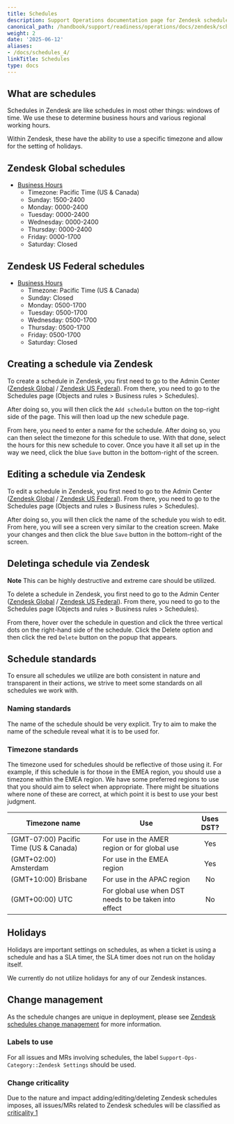 ```yaml
---
title: Schedules
description: Support Operations documentation page for Zendesk schedules
canonical_path: /handbook/support/readiness/operations/docs/zendesk/schedules
weight: 2
date: '2025-06-12'
aliases:
- /docs/schedules_4/
linkTitle: Schedules
type: docs
---
```


## What are schedules

Schedules in Zendesk are like schedules in most other things: windows of time.
We use these to determine business hours and various regional working hours.

Within Zendesk, these have the ability to use a specific timezone and allow for
the setting of holidays.

## Zendesk Global schedules

- [Business Hours](https://gitlab.zendesk.com/agent/admin/schedules/91387)
  - Timezone: Pacific Time (US & Canada)
  - Sunday: 1500-2400
  - Monday: 0000-2400
  - Tuesday: 0000-2400
  - Wednesday: 0000-2400
  - Thursday: 0000-2400
  - Friday: 0000-1700
  - Saturday: Closed

## Zendesk US Federal schedules

- [Business Hours](https://gitlab-federal-support.zendesk.com/agent/admin/schedules/360000298411)
  - Timezone: Pacific Time (US & Canada)
  - Sunday: Closed
  - Monday: 0500-1700
  - Tuesday: 0500-1700
  - Wednesday: 0500-1700
  - Thursday: 0500-1700
  - Friday: 0500-1700
  - Saturday: Closed

## Creating a schedule via Zendesk

To create a schedule in Zendesk, you first need to go to the Admin Center
([Zendesk Global](https://gitlab.zendesk.com/admin/) /
[Zendesk US Federal](https://gitlab-federal-support.zendesk.com/admin/)). From
there, you need to go to the Schedules page (Objects and rules > Business rules
\> Schedules).

After doing so, you will then click the `Add schedule` button on the top-right
side of the page. This will then load up the new schedule page.

From here, you need to enter a name for the schedule. After doing so, you can
then select the timezone for this schedule to use. With that done, select the
hours for this new schedule to cover. Once you have it all set up in the way we
need, click the blue `Save` button in the bottom-right of the screen.

## Editing a schedule via Zendesk

To edit a schedule in Zendesk, you first need to go to the Admin Center
([Zendesk Global](https://gitlab.zendesk.com/admin/) /
[Zendesk US Federal](https://gitlab-federal-support.zendesk.com/admin/)). From
there, you need to go to the Schedules page (Objects and rules > Business rules
\> Schedules).

After doing so, you will then click the name of the schedule you wish to edit.
From here, you will see a screen very similar to the creation screen. Make your
changes and then click the blue `Save` button in the bottom-right of the screen.

## Deletinga schedule via Zendesk

**Note** This can be highly destructive and extreme care should be utilized.

To delete a schedule in Zendesk, you first need to go to the Admin Center
([Zendesk Global](https://gitlab.zendesk.com/admin/) /
[Zendesk US Federal](https://gitlab-federal-support.zendesk.com/admin/)). From
there, you need to go to the Schedules page (Objects and rules > Business rules
\> Schedules).

From there, hover over the schedule in question and click the three vertical
dots on the right-hand side of the schedule. Click the Delete option and then
click the red `Delete` button on the popup that appears.

## Schedule standards

To ensure all schedules we utilize are both consistent in nature and
transparent in their actions, we strive to meet some standards on all
schedules we work with.

### Naming standards

The name of the schedule should be very explicit. Try to aim to make the name of
the schedule reveal what it is to be used for.

### Timezone standards

The timezone used for schedules should be reflective of those using it. For
example, if this schedule is for those in the EMEA region, you should use a
timezone within the EMEA region. We have some preferred regions to use that you
should aim to select when appropriate. There might be situations where none of
these are correct, at which point it is best to use your best judgment.

| Timezone name                          | Use                                                   | Uses DST? |
|----------------------------------------|-------------------------------------------------------|:---------:|
| (GMT-07:00) Pacific Time (US & Canada) | For use in the AMER region or for global use          | Yes       |
| (GMT+02:00) Amsterdam                  | For use in the EMEA region                            | Yes       |
| (GMT+10:00) Brisbane                   | For use in the APAC region                            | No        |
| (GMT+00:00) UTC                        | For global use when DST needs to be taken into effect | No        |

## Holidays

Holidays are important settings on schedules, as when a ticket is using a
schedule and has a SLA timer, the SLA timer does not run on the holiday itself.

We currently do not utilize holidays for any of our Zendesk instances.

## Change management

As the schedule changes are unique in deployment, please see
[Zendesk schedules change management](/handbook/support/readiness/operations/docs/change_management#zendesk-schedules-change-management)
for more information.

### Labels to use

For all issues and MRs involving schedules, the label
`Support-Ops-Category::Zendesk Settings` should be used.

### Change criticality

Due to the nature and impact adding/editing/deleting Zendesk schedules imposes,
all issues/MRs related to Zendesk schedules will be classified as
[criticality 1](/handbook/support/readiness/operations/docs/change_criticalities#criticality-1)
